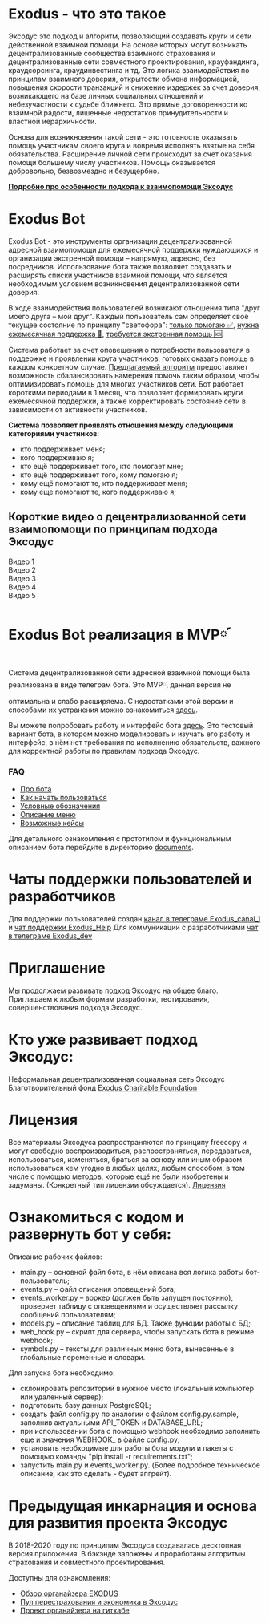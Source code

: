 # Exodus - что это такое

Эксодус это подход и алгоритм, позволяющий создавать круги и сети действенной взаимной помощи. На основе которых могут возникать децентрализованные сообщества взаимного страхования и децентрализованные сети совместного проектирования, крауфандинга, краудсорсинга, краудинвестинга и тд. Это логика взаимодействия по принципам взаимного доверия, открытости обмена информацией, повышения скорости транзакций и снижение издержек за счет доверия, возникающего на базе личных социальных отношений и небезучастности к судьбе ближнего. Это прямые договоренности ко взаимной радости, лишенные недостатков принудительности и властной иерархичности. 

Основа для возникновения такой сети - это готовность оказывать помощь участникам своего круга и вовремя исполнять взятые на себя обязательства. Расширение личной сети происходит за счет оказания помощи большему числу участников. Помощь оказывается добровольно, безвозмездно и безущербно.  

[__Подробно про особенности подхода к взаимопомощи Эксодус__](../documents/about_exodus/features.md)

# Exodus Bot

Exodus Bot -  это инструменты организации децентрализованной адресной взаимопомощи для ежемесячной поддержки нуждающихся и организации экстренной помощи – напрямую, адресно, без посредников.
Использование бота также позволяет создавать и расширять списки участников взаимной помощи, что является необходимым условием возникновения децентрализованной сети доверия.

В ходе взаимодействия пользователей возникают отношения типа "друг моего друга – мой друг".
Каждый пользователь сам определяет своё текущее состояние по принципу "светофора": [только помогаю ✅](../statuses/green.md), [нужна ежемесячная поддержка 🔆](../statuses/orange.md), [требуется экстренная помощь 🆘](../statuses/red.md).

Система работает за счет оповещения о потребности пользователя в поддержке и проявлении круга участников, готовых оказать помощь в каждом конкретном случае.
[Предлагаемый алгоритм](documents/about_exodus/algoritm.md) предоставляет возможность сбалансировать намерения помочь таким образом, чтобы оптимизировать помощь для многих участников сети. Бот работает короткими периодами в 1 месяц, что позволяет формировать круги ежемесячной поддержки, а также корректировать состояние сети в зависимости от активности участников. 

__Система позволяет проявлять отношения между следующими категориями участников__:

- кто поддерживает меня;
- кого поддерживаю я;
- кто ещё поддерживает того, кто помогает мне;
- кто ещё поддерживает того, кому помогаю я;
- кому ещё помогают те, кто поддерживает меня;
- кому еще помогают те, кого поддерживаю я;

## Короткие видео о децентрализованной сети взаимопомощи по принципам подхода Эксодус
Видео 1  
Видео 2  
Видео 3  
Видео 4  
Видео 5  

# Exodus Bot реализация в MVP༹

Система децентрализованной сети адресной взаимной помощи была реализована в виде телеграм бота. Это MVP༹, данная версия не  оптимальна и слабо расширяема. С  недостатками этой версии и способами их устранения  можно ознакомиться [здесь](bad_and_feature.md).

Вы можете попробовать работу и интерфейс бота [здесь](https://t.me/Exodus_test_bot). Это тестовый вариант бота, в котором можно моделировать и изучать его работу и интерфейс, в нём нет требования по исполнению обязательств, важного для корректной работы по правилам подхода Эксодус.

### FAQ
- [Про бота](faq/about_bot.md)
- [Как начать пользоваться](faq/how_start.md)
- [Условные обозначения](faq/conventions.md)
- [Описание меню](faq/menu.md)
- [Возможные кейсы](faq/cases.md)
 
Для детального ознакомления с прототипом и функциональным описанием бота перейдите в директорию [documents](documents/index.md).

# Чаты поддержки пользователей и разработчиков
Для поддержки пользователей создан [канал в телеграме Exodus_canal_1](https://t.me/Exodus_canal_1) и [чат поддержки Exodus_Help](https://t.me/Exodus_Help)
Для коммуникации с разработчиками [чат в телеграме Exodus_dev](https://t.me/Exodus_dev) 

# Приглашение

Мы продолжаем развивать подход Эксодус на общее благо. Приглашаем к любым формам разработки, тестирования, совершенствования подхода Эксодус. 

# Кто уже развивает подход Эксодус:
Неформальная децентрализованная социальная сеть Эксодус 
Благотворительный фонд [Exodus Charitable Foundation](http://www.exodus.social/)


# Лицензия
Все материалы Эксодуса распространяются по принципу freecopy и могут свободно воспроизводиться, распространяться, передаваться, использоваться, изменяться, браться за основу или иным образом использоваться кем угодно в любых целях, любым способом, в том числе с помощью методов, которые ещё не были изобретены и задуманы. (Конкретный тип лицензии обсуждается). 
[Лицензия](documents/about_exodus/license.md)

# Ознакомиться с кодом и развернуть бот у себя: 

Описание рабочих файлов:
- main.py – основной файл бота, в нём описана вся логика работы бот-пользователь;
- events.py – файл описания оповещений бота;
- events_worker.py – воркер (должен быть запущен постоянно), проверяет таблицу с оповещениями и осуществляет рассылку сообщений пользователям;
- models.py – описание таблиц для БД. Также функции работы с БД;
- web_hook.py – скрипт для сервера, чтобы запускать бота в режиме webhook;
- symbols.py – тексты для различных меню бота, вынесенные в глобальные переменные и словари.

Для запуска бота необходимо:
- склонировать репозиторий в нужное место (локальный компьютер или удаленный сервер);
- подготовить базу данных PostgreSQL;
- создать файл config.py по аналогии с файлом config.py.sample, заполнив актуальными API_TOKEN и DATABASE_URL;
- при использовании бота с помощью webhook необходимо заполнить еще и значения WEBHOOK_ в файле config.py;
- установить необходимые для работы бота модули и пакеты с помощью команды "pip install -r requirements.txt";
- запустить main.py и events_worker.py.
(Более подробное техническое описание, как это сделать - будет апгрейт).

# Предыдущая инкарнация и основа для развития проекта Эксодус
В 2018-2020 году по принципам Эксодуса создавалась десктопная версия приложения. В бэкэнде заложены и проработаны алгоритмы страхования и совместного проектирования. 

Доступны для ознакомления:
- [Обзор органайзера EXODUS](https://www.youtube.com/watch?v=YeEKVYUlom8&feature=youtu.be)
- [Пул перестрахования и экономика в Эксодус](https://www.youtube.com/watch?v=kMMlfviPNQ4)
- [Проект органайзера на гитхабе](https://github.com/exodus-today/exodus)


